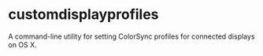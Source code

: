 customdisplayprofiles
=====================

A command-line utility for setting ColorSync profiles for connected displays on OS X.
